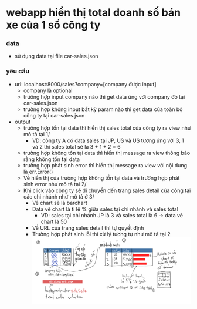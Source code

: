 # webapp hiển thị total doanh số bán xe của 1 số công ty

### data
- sử dụng data tại file car-sales.json

### yêu cầu
- url: localhost:8000/sales?company=[company được input]
  - company là optional
  - trường hợp input company nào thì get data ứng với company đó tại car-sales.json
  - trường hợp không input bất kỳ param nào thì get data của toàn bộ công ty tại car-sales.json
- output
  - trường hợp tồn tại data thì hiển thị sales total của công ty ra view như mô tả tại 1/
    - VD: công ty A có data sales tại JP, US và US tương ứng với 3, 1 và 2 thì sales total sẽ là 3 + 1 + 2 = 6
  - trường hợp không tồn tại data thì hiển thị message ra view thông báo rằng không tồn tại data
  - trường hợp phát sinh error thì hiển thị message ra view với nội dung là err.Error()
  - Về hiển thị của trường hợp không tồn tại data và trường hợp phát sinh error như mô tả tại 2/
  - Khi click vào công ty sẽ di chuyển đến trang sales detail của công tại các chi nhánh như mô tả ở 3/
    - Về chart sẽ là barchart
    - Data vẽ chart là tỉ lệ % giữa sales tại chi nhánh và sales total
      - VD: sales tại chi nhánh JP là 3 và sales total là 6 -> data vẽ chart là 50
    - Về URL của trang sales detail thì tự quyết định
    - Trường hợp phát sinh lỗi thì xử lý tương tự như mô tả tại 2
 ![](https://github.com/kietmathi/webapp-exercise/blob/main/car-sales2/DD-demo-template2.png)

